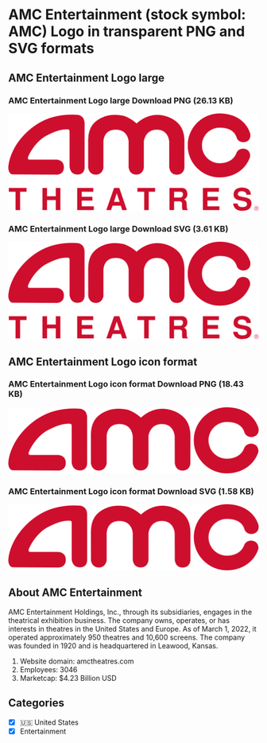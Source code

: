# AMC Entertainment (stock symbol: AMC) Logo in transparent PNG and SVG formats

## AMC Entertainment Logo large

### AMC Entertainment Logo large Download PNG (26.13 KB)

![AMC Entertainment Logo large Download PNG (26.13 KB)](/img/orig/AMC_BIG-2d4d2027.png)

### AMC Entertainment Logo large Download SVG (3.61 KB)

![AMC Entertainment Logo large Download SVG (3.61 KB)](/img/orig/AMC_BIG-7b4a7ff0.svg)

## AMC Entertainment Logo icon format

### AMC Entertainment Logo icon format Download PNG (18.43 KB)

![AMC Entertainment Logo icon format Download PNG (18.43 KB)](/img/orig/AMC-2f7177b4.png)

### AMC Entertainment Logo icon format Download SVG (1.58 KB)

![AMC Entertainment Logo icon format Download SVG (1.58 KB)](/img/orig/AMC-268bd668.svg)

## About AMC Entertainment

AMC Entertainment Holdings, Inc., through its subsidiaries, engages in the theatrical exhibition business. The company owns, operates, or has interests in theatres in the United States and Europe. As of March 1, 2022, it operated approximately 950 theatres and 10,600 screens. The company was founded in 1920 and is headquartered in Leawood, Kansas.

1. Website domain: amctheatres.com
2. Employees: 3046
3. Marketcap: $4.23 Billion USD


## Categories
- [x] 🇺🇸 United States
- [x] Entertainment
